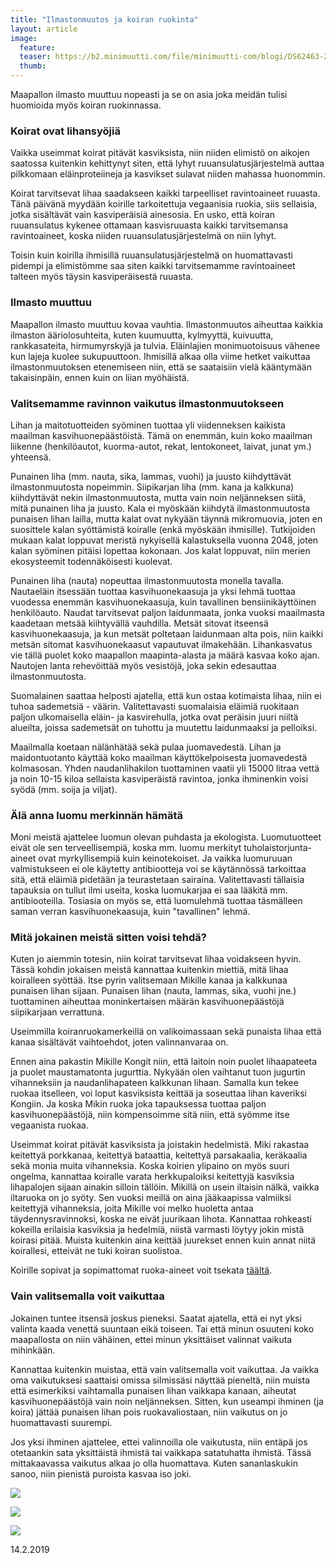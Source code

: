 ```yaml
---
title: "Ilmastonmuutos ja koiran ruokinta"
layout: article
image:
  feature:
  teaser: https://b2.minimuutti.com/file/minimuutti-com/blogi/DS62463-245px.jpg
  thumb:
---
```


Maapallon ilmasto muuttuu nopeasti ja se on asia joka meidän tulisi huomioida myös koiran ruokinnassa.

### Koirat ovat lihansyöjiä

Vaikka useimmat koirat pitävät kasviksista, niin niiden elimistö on aikojen saatossa kuitenkin kehittynyt siten, että lyhyt ruuansulatusjärjestelmä auttaa pilkkomaan eläinproteiineja ja kasvikset sulavat niiden mahassa huonommin.

Koirat tarvitsevat lihaa saadakseen kaikki tarpeelliset ravintoaineet ruuasta. Tänä päivänä myydään koirille tarkoitettuja vegaanisia ruokia, siis sellaisia, jotka sisältävät vain kasviperäisiä ainesosia. En usko, että koiran ruuansulatus kykenee ottamaan kasvisruuasta kaikki tarvitsemansa ravintoaineet, koska niiden ruuansulatusjärjestelmä on niin lyhyt.

Toisin kuin koirilla ihmisillä ruuansulatusjärjestelmä on huomattavasti pidempi ja elimistömme saa siten kaikki tarvitsemamme ravintoaineet talteen myös täysin kasviperäisestä ruuasta.

### Ilmasto muuttuu

Maapallon ilmasto muuttuu kovaa vauhtia. Ilmastonmuutos aiheuttaa kaikkia ilmaston ääriolosuhteita, kuten kuumuutta, kylmyyttä, kuivuutta, rankkasateita, hirmumyrskyjä ja tulvia. Eläinlajien monimuotoisuus vähenee kun lajeja kuolee sukupuuttoon. Ihmisillä alkaa olla viime hetket vaikuttaa ilmastonmuutoksen etenemiseen niin, että se saataisiin vielä kääntymään takaisinpäin, ennen kuin on liian myöhäistä.

### Valitsemamme ravinnon vaikutus ilmastonmuutokseen

Lihan ja maitotuotteiden syöminen tuottaa yli viidenneksen kaikista maailman kasvihuonepäästöistä. Tämä on enemmän, kuin koko maailman liikenne (henkilöautot, kuorma-autot, rekat, lentokoneet, laivat, junat ym.) yhteensä.

Punainen liha (mm. nauta, sika, lammas, vuohi) ja juusto kiihdyttävät ilmastonmuutosta nopeimmin. Siipikarjan liha (mm. kana ja kalkkuna) kiihdyttävät nekin ilmastonmuutosta, mutta vain noin neljänneksen siitä, mitä punainen liha ja juusto. Kala ei myöskään kiihdytä ilmastonmuutosta punaisen lihan lailla, mutta kalat ovat nykyään täynnä mikromuovia, joten en suosittele kalan syöttämistä koiralle (enkä myöskään ihmisille). Tutkijoiden mukaan kalat loppuvat meristä nykyisellä kalastuksella vuonna 2048, joten kalan syöminen pitäisi lopettaa kokonaan. Jos kalat loppuvat, niin merien ekosysteemit todennäköisesti kuolevat.

Punainen liha (nauta) nopeuttaa ilmastonmuutosta monella tavalla. Nautaeläin itsessään tuottaa kasvihuonekaasuja ja yksi lehmä tuottaa vuodessa enemmän kasvihuonekaasuja, kuin tavallinen bensiinikäyttöinen henkilöauto. Naudat tarvitsevat paljon laidunmaata, jonka vuoksi maailmasta kaadetaan metsää kiihtyvällä vauhdilla. Metsät sitovat itseensä kasvihuonekaasuja, ja kun metsät poltetaan laidunmaan alta pois, niin kaikki metsän sitomat kasvihuonekaasut vapautuvat ilmakehään. Lihankasvatus vie tällä puolet koko maapallon maapinta-alasta ja määrä kasvaa koko ajan. Nautojen lanta rehevöittää myös vesistöjä, joka sekin edesauttaa ilmastonmuutosta.

Suomalainen saattaa helposti ajatella, että kun ostaa kotimaista lihaa, niin ei tuhoa sademetsiä - väärin. Valitettavasti suomalaisia eläimiä ruokitaan paljon ulkomaisella eläin- ja kasvirehulla, jotka ovat peräisin juuri niiltä alueilta, joissa sademetsät on tuhottu ja muutettu laidunmaaksi ja pelloiksi.

Maailmalla koetaan nälänhätää sekä pulaa juomavedestä. Lihan ja maidontuotanto käyttää koko maailman käyttökelpoisesta juomavedestä kolmasosan. Yhden naudanlihakilon tuottaminen vaatii yli 15000 litraa vettä ja noin 10-15 kiloa sellaista kasviperäistä ravintoa, jonka ihminenkin voisi syödä (mm. soija ja viljat).

### Älä anna luomu merkinnän hämätä

Moni meistä ajattelee luomun olevan puhdasta ja ekologista. Luomutuotteet eivät ole sen terveellisempiä, koska  mm. luomu merkityt tuholaistorjunta-aineet ovat myrkyllisempiä kuin keinotekoiset. Ja vaikka luomuruuan valmistukseen ei ole käytetty antibiootteja voi se käytännössä tarkoittaa sitä, että eläimiä pidetään ja teurastetaan sairaina. Valitettavasti tällaisia tapauksia on tullut ilmi useita, koska luomukarjaa ei saa lääkitä mm. antibiooteilla. Tosiasia on myös se, että luomulehmä tuottaa täsmälleen saman verran kasvihuonekaasuja, kuin "tavallinen" lehmä.

### Mitä jokainen meistä sitten voisi tehdä?

Kuten jo aiemmin totesin, niin koirat tarvitsevat lihaa voidakseen hyvin. Tässä kohdin jokaisen meistä kannattaa kuitenkin miettiä, mitä lihaa koiralleen syöttää. Itse pyrin valitsemaan Mikille kanaa ja kalkkunaa punaisen lihan sijaan. Punaisen lihan (nauta, lammas, sika, vuohi jne.) tuottaminen aiheuttaa moninkertaisen määrän kasvihuonepäästöjä siipikarjaan verrattuna.

Useimmilla koiranruokamerkeillä on valikoimassaan sekä punaista lihaa että kanaa sisältävät vaihtoehdot, joten valinnanvaraa on. 

Ennen aina pakastin Mikille Kongit niin, että laitoin noin puolet lihaapateeta ja puolet maustamatonta jugurttia. Nykyään olen vaihtanut tuon jugurtin vihanneksiin ja naudanlihapateen kalkkunan lihaan. Samalla kun tekee ruokaa itselleen, voi loput kasviksista keittää ja soseuttaa lihan kaveriksi Kongiin. Ja koska Mikin ruoka joka tapauksessa tuottaa paljon kasvihuonepäästöjä, niin kompensoimme sitä niin, että syömme itse vegaanista ruokaa.

Useimmat koirat pitävät kasviksista ja joistakin hedelmistä. Miki rakastaa keitettyä porkkanaa, keitettyä bataattia, keitettyä parsakaalia, keräkaalia sekä monia muita vihanneksia. Koska koirien ylipaino on myös suuri ongelma, kannattaa koiralle varata herkkupaloiksi keitettyjä kasviksia lihapalojen sijaan ainakin silloin tällöin. Mikillä on usein iltaisin nälkä, vaikka iltaruoka on jo syöty. Sen vuoksi meillä on aina jääkaapissa valmiiksi keitettyjä vihanneksia, joita Mikille voi melko huoletta antaa täydennysravinnoksi, koska ne eivät juurikaan lihota. Kannattaa rohkeasti kokeilla erilaisia kasviksia ja hedelmiä, niistä varmasti löytyy jokin mistä koirasi pitää. Muista kuitenkin aina keittää juurekset ennen kuin annat niitä koirallesi, etteivät ne tuki koiran suolistoa.

Koirille sopivat ja sopimattomat ruoka-aineet voit tsekata [täältä](https://minimuutti.com/blogi/jaateloa-hellepaiviin/).

### Vain valitsemalla voit vaikuttaa

Jokainen tuntee itsensä joskus pieneksi. Saatat ajatella, että ei nyt yksi valinta kaada venettä suuntaan eikä toiseen. Tai että minun osuuteni koko maapallosta on niin vähäinen, ettei minun yksittäiset valinnat vaikuta mihinkään.

Kannattaa kuitenkin muistaa, että vain valitsemalla voit vaikuttaa. Ja vaikka oma vaikutuksesi saattaisi omissa silmissäsi näyttää pieneltä, niin muista että esimerkiksi vaihtamalla punaisen lihan vaikkapa kanaan, aiheutat kasvihuonepäästöjä vain noin neljänneksen. Sitten, kun useampi ihminen (ja koira) jättää punaisen lihan pois ruokavaliostaan, niin vaikutus on jo huomattavasti suurempi.

Jos yksi ihminen ajattelee, ettei valinnoilla ole vaikutusta, niin entäpä jos otetaankin sata yksittäistä ihmistä tai vaikkapa satatuhatta ihmistä. Tässä mittakaavassa vaikutus alkaa jo olla huomattava. Kuten sananlaskukin sanoo, niin pienistä puroista kasvaa iso joki.

![](https://b2.minimuutti.com/file/minimuutti-com/blogi/DS62463-800px.jpg)

![](https://b2.minimuutti.com/file/minimuutti-com/blogi/DS62467-800px.jpg)

![](https://b2.minimuutti.com/file/minimuutti-com/blogi/DS62476-800px.jpg)

14.2.2019